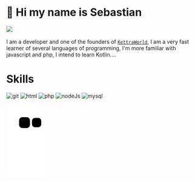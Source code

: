 # 👋 Hi my name is Sebastian

[![](https://raw.githubusercontent.com/sebastianjnuwu/sebastianjnuwu/main/imagens/dazai.png)](https://discord.com/users/932678185970192404)

I am a developer and one of the founders of [`KettraWorld`](https://discord.gg/NDzFeDp8YE), I am a very fast learner of several languages of programming, I'm more familiar with javascript and php, I intend to learn Kotlin....

# Skills 

![git](https://img.shields.io/badge/git-000.svg?style=for-the-badge&logo=git&logoColor=white&labelColor=FF00F3)
![html](https://img.shields.io/badge/html-000.svg?style=for-the-badge&logo=html5&logoColor=white&labelColor=FF00F3)
![php](https://img.shields.io/badge/php-000.svg?style=for-the-badge&logo=php&logoColor=white&labelColor=FF00F3)
![nodeJs](https://img.shields.io/badge/node.js-000.svg?style=for-the-badge&logo=node.js&logoColor=white&labelColor=FF00F3)
![mysql](https://img.shields.io/badge/mysql-000.svg?style=for-the-badge&logo=mysql&logoColor=white&labelColor=FF00F3)

![snake](https://github.com/sebastianjnuwu/sebastianjnuwu/blob/output/github-contribution-grid-snake.svg)




